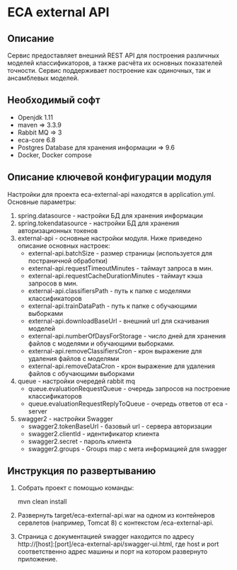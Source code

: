 ECA external API
========================================

Описание
----------------------------------------
Сервис предоставляет внешний REST API для построения различных моделей классификаторов, а также
расчёта их основных показателей точности. Сервис поддерживает построение как
одиночных, так и ансамблевых моделей.

Необходимый софт
----------------------------------------
* Openjdk 1.11
* maven => 3.3.9
* Rabbit MQ => 3
* eca-core 6.8
* Postgres Database для хранения информации => 9.6
* Docker, Docker compose

Описание ключевой конфигурации модуля
----------------------------------------
Настройки для проекта eca-external-api находятся в application.yml. Основные параметры:
1) spring.datasource - настройки БД для хранения информации
2) spring.tokendatasource - настройки БД для хранения авторизационных токенов
3) external-api - основные настройки модуля. Ниже приведено описание основных настроек:
   * external-api.batchSize - размер страницы (используется для постраничной обработки)
   * external-api.requestTimeoutMinutes - таймаут запроса в мин.
   * external-api.requestCacheDurationMinutes - таймаут кэша запросов в мин.
   * external-api.classifiersPath - путь к папке с моделями классификаторов
   * external-api.trainDataPath - путь к папке с обучающими выборками
   * external-api.downloadBaseUrl - внешний url для скачивания моделей
   * external-api.numberOfDaysForStorage - число дней для хранения файлов с моделями и обучающими выборками.
   * external-api.removeClassifiersCron - крон выражение для удаления файлов с моделями
   * external-api.removeDataCron - крон выражение для удаления файлов с обучающими выборками
4) queue - настройки очередей rabbit mq
   * queue.evaluationRequestQueue - очередь запросов на построение классификаторов
   * queue.evaluationRequestReplyToQueue - очередь ответов от eca - server
5) swagger2 - настройки Swagger
   * swagger2.tokenBaseUrl - базовый url - сервера авторизации
   * swagger2.clientId - идентификатор клиента
   * swagger2.secret - пароль клиента
   * swagger2.groups - Groups map с мета информацией для swagger

Инструкция по развертыванию
----------------------------------------

1. Собрать проект с помощью команды:
    
   mvn clean install
    
2. Развернуть target/eca-external-api.war на одном из контейнеров сервлетов (например, Tomcat 8) с контекстом /eca-external-api.
         
3. Страница с документацией swagger находится по адресу http://[host]:[port]/eca-external-api/swagger-ui.html, где host и port
соответственно адрес машины и порт на котором развернуто приложение.

